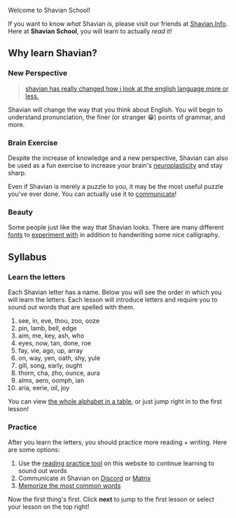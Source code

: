 Welcome to Shavian School!

If you want to know *what* Shavian *is*, please visit our friends at [Shavian.Info](https://shavian.info). Here at **Shavian School**, you will learn to actually *read* it!

## Why learn Shavian?

### New Perspective

> [shavian has really changed how i look at the english language more or less.](https://vanilla-shavian.neocities.org/index.html)

Shavian will change the way that you think about English. You will begin to understand pronunciation, the finer (or stranger 😁) points of grammar, and more.

### Brain Exercise

Despite the increase of knowledge and a new perspective, Shavian can also be used as a fun  exercise to increase your brain's [neuroplasticity](https://en.wikipedia.org/wiki/Neuroplasticity) and stay sharp.

Even if Shavian is merely a puzzle to you, it may be the most useful puzzle you've ever done. You can actually use it to [communicate](https://discord.com/invite/Abk2Yyh)!

### Beauty

Some people just like the way that Shavian looks. There are many different [fonts](https://www.shavian.info/shavian_fonts/) to [experiment with](https://www.instagram.com/explore/tags/shavian/) in addition to handwriting some nice calligraphy.

## Syllabus

### Learn the letters

Each Shavian letter has a name. Below you will see the order in which you will learn the letters. Each lesson will introduce letters and require you to sound out words that are spelled with them.

1. see, in, eve, thou, zoo, ooze
2. pin, lamb, bell, edge
3. aim, me, key, ash, who
4. eyes, now, tan, done, roe
5. fay, vie, ago, up, array
6. on, way, yen, oath, shy, yule
7. gill, song, early, ought
8. thorn, cha, zho, ounce, aura
9. alms, aero, oomph, ian
10. aria, eerie, oil, joy

You can view [the whole alphabet in a table](table.html), or just jump right in to the first lesson!

### Practice

After you learn the letters, you should practice more reading + writing. Here are some options:

1. Use the [reading practice tool](https://shavian.school/read) on this website to continue learning to sound out words
2. Communicate *in* Shavian on [Discord](https://discord.com/invite/Abk2Yyh) or [Matrix](https://matrix.to/#/!nREUgqfCYparSdIZDC:matrix.org?via=matrix.org&via=t2bot.io&via=tchncs.de)
3. [Memorize the most common words](https://app.memrise.com/course/6137628/most-common-shavian-english-words/)

Now the first thing's first. Click **next** to jump to the first lesson or select your lesson on the top right!
